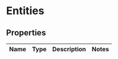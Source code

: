 # Entities

## Properties
Name | Type | Description | Notes
------------ | ------------- | ------------- | -------------
